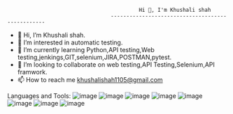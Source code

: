                                               Hi 👋, I'm Khushali shah
                                     -------------------------------------------------






- 👋 Hi, I’m Khushali shah.
- 👀 I’m interested in automatic testing.
- 🌱 I’m currently learning Python,API testing,Web testing,jenkings,GIT,selenium,JIRA,POSTMAN,pytest.
- 💞️ I’m looking to collaborate on web testing,API Testing,Selenium,API framwork.
- 📫 How to reach me khushalishah1105@gmail.com

Languages and Tools:
![image](https://github.com/Khushali11/Khushali11/assets/147272779/04d6fe63-b50d-49ca-af83-3568c6732c86)
![image](https://github.com/Khushali11/Khushali11/assets/147272779/51965f47-8ed8-48c6-8b8a-829b76bca5bd)
![image](https://github.com/Khushali11/Khushali11/assets/147272779/80730ecd-5a04-47ce-89e4-d304ecce1c3e)
![image](https://github.com/Khushali11/Khushali11/assets/147272779/d4710bfb-b395-4b27-aa7e-cb177ba11f43)
![image](https://github.com/Khushali11/Khushali11/assets/147272779/18491f9d-7db1-4610-bc1a-4ffffd806234)
![image](https://github.com/Khushali11/Khushali11/assets/147272779/f2536fe5-561f-4ecb-b775-3f04ddfb1103)
![image](https://github.com/Khushali11/Khushali11/assets/147272779/d7a7971e-ab9c-4f4f-9764-8d06765dac52)
![image](https://github.com/Khushali11/Khushali11/assets/147272779/581c9fd0-b485-43f7-b0b3-eac3899ac47a)









<!---
Khushali11/Khushali11 is a ✨ special ✨ repository because its `README.md` (this file) appears on your GitHub profile.
You can click the Preview link to take a look at your changes.
--->
